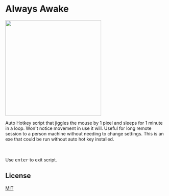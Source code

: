 # Always Awake

<img src="https://upload.wikimedia.org/wikipedia/commons/8/8b/Eo_circle_green_white_checkmark.svg" width="300">

<br />

Auto Hotkey script that jiggles the mouse by 1 pixel and sleeps for 1 minute in a loop. Won't notice movement in use it will. Useful for long remote session to a person machine without needing to change settings. This is an exe that could be run without auto hot key installed. 

<br><br> Use <kbd>enter</kbd> to exit script.


## License
[MIT](https://choosealicense.com/licenses/mit/)